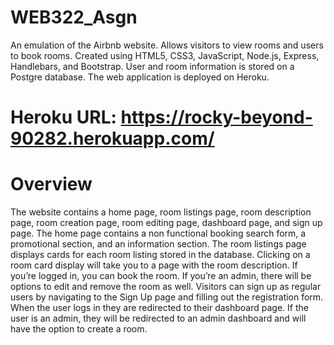 # WEB322_Asgn
An emulation of the Airbnb website. Allows visitors to view rooms and users to book rooms. Created using HTML5, CSS3, JavaScript, Node.js, Express, Handlebars, and Bootstrap. User and room information is stored on a Postgre database. The web application is deployed on Heroku.
# Heroku URL: https://rocky-beyond-90282.herokuapp.com/

# Overview
The website contains a home page, room listings page, room description page, room creation page, room editing page, dashboard page, and sign up page. The home page contains a non functional booking search form, a promotional section, and an information section. The room listings page displays cards for each room listing stored in the database. Clicking on a room card display will take you to a page with the room description. If you’re logged in, you can book the room. If you’re an admin, there will be options to edit and remove the room as well.
Visitors can sign up as regular users by navigating to the Sign Up page and filling out the registration form. When the user logs in they are redirected to their dashboard page. If the user is an admin, they will be redirected to an admin dashboard and will have the option to create a room.
